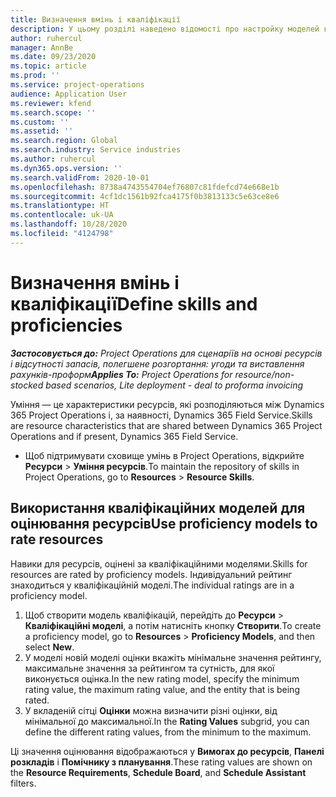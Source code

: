 ```yaml
---
title: Визначення вмінь і кваліфікації
description: У цьому розділі наведено відомості про настройку моделей кваліфікацій для оцінки ресурсів.
author: ruhercul
manager: AnnBe
ms.date: 09/23/2020
ms.topic: article
ms.prod: ''
ms.service: project-operations
audience: Application User
ms.reviewer: kfend
ms.search.scope: ''
ms.custom: ''
ms.assetid: ''
ms.search.region: Global
ms.search.industry: Service industries
ms.author: ruhercul
ms.dyn365.ops.version: ''
ms.search.validFrom: 2020-10-01
ms.openlocfilehash: 8738a4743554704ef76807c81fdefcd74e668e1b
ms.sourcegitcommit: 4cf1dc1561b92fca4175f0b3813133c5e63ce8e6
ms.translationtype: HT
ms.contentlocale: uk-UA
ms.lasthandoff: 10/28/2020
ms.locfileid: "4124798"
---
```

# <a name="define-skills-and-proficiencies"></a><span data-ttu-id="de556-103">Визначення вмінь і кваліфікації</span><span class="sxs-lookup"><span data-stu-id="de556-103">Define skills and proficiencies</span></span>

<span data-ttu-id="de556-104">_**Застосовується до:** Project Operations для сценаріїв на основі ресурсів і відсутності запасів, полегшене розгортання: угоди та виставлення рахунків-проформ_</span><span class="sxs-lookup"><span data-stu-id="de556-104">_**Applies To:** Project Operations for resource/non-stocked based scenarios, Lite deployment - deal to proforma invoicing_</span></span>

<span data-ttu-id="de556-105">Уміння — це характеристики ресурсів, які розподіляються між Dynamics 365 Project Operations і, за наявності, Dynamics 365 Field Service.</span><span class="sxs-lookup"><span data-stu-id="de556-105">Skills are resource characteristics that are shared between Dynamics 365 Project Operations and if present, Dynamics 365 Field Service.</span></span> 

- <span data-ttu-id="de556-106">Щоб підтримувати сховище умінь в Project Operations, відкрийте **Ресурси** \> **Уміння ресурсів**.</span><span class="sxs-lookup"><span data-stu-id="de556-106">To maintain the repository of skills in Project Operations, go to **Resources** \> **Resource Skills**.</span></span> 

## <a name="use-proficiency-models-to-rate-resources"></a><span data-ttu-id="de556-107">Використання кваліфікаційних моделей для оцінювання ресурсів</span><span class="sxs-lookup"><span data-stu-id="de556-107">Use proficiency models to rate resources</span></span>

<span data-ttu-id="de556-108">Навики для ресурсів, оцінені за кваліфікаційними моделями.</span><span class="sxs-lookup"><span data-stu-id="de556-108">Skills for resources are rated by proficiency models.</span></span> <span data-ttu-id="de556-109">Індивідуальний рейтинг знаходиться у кваліфікаційній моделі.</span><span class="sxs-lookup"><span data-stu-id="de556-109">The individual ratings are in a proficiency model.</span></span> 

1. <span data-ttu-id="de556-110">Щоб створити модель кваліфікацій, перейдіть до **Ресурси** \> **Кваліфікаційні моделі**, а потім натисніть кнопку **Створити**.</span><span class="sxs-lookup"><span data-stu-id="de556-110">To create a proficiency model, go to **Resources** \> **Proficiency Models**, and then select **New**.</span></span>
2. <span data-ttu-id="de556-111">У моделі новій моделі оцінки вкажіть мінімальне значення рейтингу, максимальне значення за рейтингом та сутність, для якої виконується оцінка.</span><span class="sxs-lookup"><span data-stu-id="de556-111">In the new rating model, specify the minimum rating value, the maximum rating value, and the entity that is being rated.</span></span>
3. <span data-ttu-id="de556-112">У вкладеній сітці **Оцінки** можна визначити різні оцінки, від мінімальної до максимальної.</span><span class="sxs-lookup"><span data-stu-id="de556-112">In the **Rating Values** subgrid, you can define the different rating values, from the minimum to the maximum.</span></span>


<span data-ttu-id="de556-113">Ці значення оцінювання відображаються у **Вимогах до ресурсів**, **Панелі розкладів** і **Помічнику з планування**.</span><span class="sxs-lookup"><span data-stu-id="de556-113">These rating values are shown on the **Resource Requirements**, **Schedule Board**, and **Schedule Assistant** filters.</span></span>
